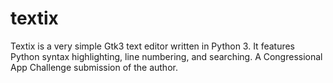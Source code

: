 # textix

Textix is a very simple Gtk3 text editor written in Python 3. It features Python syntax highlighting, line numbering, and searching. A Congressional App Challenge submission of the author. 
